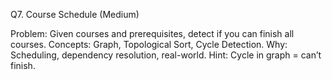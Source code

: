 Q7. Course Schedule (Medium)

Problem: Given courses and prerequisites, detect if you can finish all courses.
Concepts: Graph, Topological Sort, Cycle Detection.
Why: Scheduling, dependency resolution, real-world.
Hint: Cycle in graph = can’t finish.